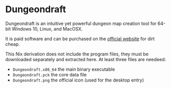 # Dungeondraft

Dungeondraft is an intuitive yet powerful dungeon map creation tool for 64-bit Windows 10, Linux, and MacOSX.

It is paid software and can be purchased on the [official website](https://dungeondraft.net/#Purchase) for dirt cheap.

This Nix derivation does not include the program files, they must be downloaded separately and extracted here. At least three files are needeed:

- `Dungeondraft.x86_64` the main binary executable
- `Dungeondraft.pck` the core data file
- `Dungeondraft.png` the official icon (used for the desktop entry)